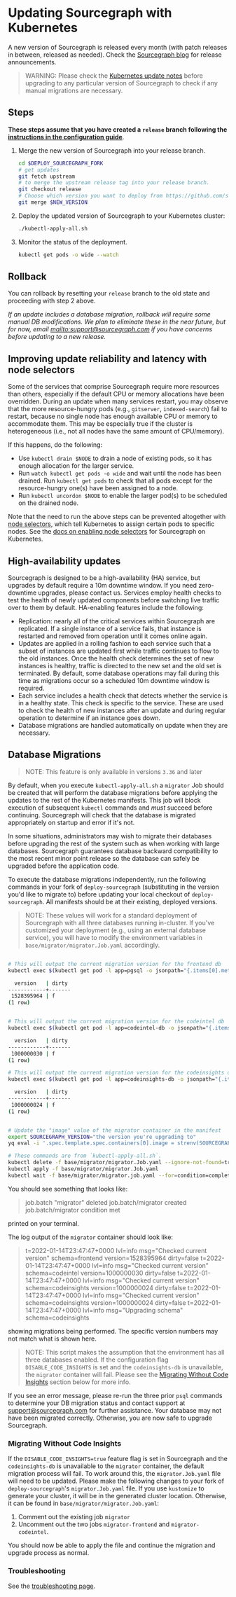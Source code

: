 # Updating Sourcegraph with Kubernetes

A new version of Sourcegraph is released every month (with patch releases in between, released as needed). Check the [Sourcegraph blog](https://about.sourcegraph.com/blog) for release announcements.

> WARNING: Please check the [Kubernetes update notes](../../updates/kubernetes.md) before upgrading to any particular version of Sourcegraph to check if any manual migrations are necessary.

## Steps

**These steps assume that you have created a `release` branch following the [instructions in the configuration guide](configure.md)**.

1. Merge the new version of Sourcegraph into your release branch.

   ```bash
   cd $DEPLOY_SOURCEGRAPH_FORK
   # get updates
   git fetch upstream
   # to merge the upstream release tag into your release branch.
   git checkout release
   # Choose which version you want to deploy from https://github.com/sourcegraph/deploy-sourcegraph/releases
   git merge $NEW_VERSION
   ```

2. Deploy the updated version of Sourcegraph to your Kubernetes cluster:

   ```bash
   ./kubectl-apply-all.sh
   ```

3. Monitor the status of the deployment.

   ```bash
   kubectl get pods -o wide --watch
   ```

## Rollback

You can rollback by resetting your `release` branch to the old state and proceeding with step 2 above.

_If an update includes a database migration, rollback will require some manual DB
modifications. We plan to eliminate these in the near future, but for now,
email <mailto:support@sourcegraph.com> if you have concerns before updating to a new release._

## Improving update reliability and latency with node selectors

Some of the services that comprise Sourcegraph require more resources than others, especially if the
default CPU or memory allocations have been overridden. During an update when many services restart,
you may observe that the more resource-hungry pods (e.g., `gitserver`, `indexed-search`) fail to
restart, because no single node has enough available CPU or memory to accommodate them. This may be
especially true if the cluster is heterogeneous (i.e., not all nodes have the same amount of
CPU/memory).

If this happens, do the following:

- Use `kubectl drain $NODE` to drain a node of existing pods, so it has enough allocation for the larger
  service.
- Run `watch kubectl get pods -o wide` and wait until the node has been drained. Run `kubectl get pods` to check that all pods except for the resource-hungry one(s) have been assigned to a node.
- Run `kubectl uncordon $NODE` to enable the larger pod(s) to be scheduled on the drained node.

Note that the need to run the above steps can be prevented altogether with [node
selectors](https://kubernetes.io/docs/concepts/configuration/assign-pod-node/#nodeselector), which
tell Kubernetes to assign certain pods to specific nodes. See the [docs on enabling node
selectors](scale.md#node-selector) for Sourcegraph on Kubernetes.

## High-availability updates

Sourcegraph is designed to be a high-availability (HA) service, but upgrades by default require a 10m downtime
window. If you need zero-downtime upgrades, please contact us. Services employ health checks to test the health
of newly updated components before switching live traffic over to them by default. HA-enabling features include
the following:

- Replication: nearly all of the critical services within Sourcegraph are replicated. If a single instance of a
  service fails, that instance is restarted and removed from operation until it comes online again.
- Updates are applied in a rolling fashion to each service such that a subset of instances are updated first while
  traffic continues to flow to the old instances. Once the health check determines the set of new instances is
  healthy, traffic is directed to the new set and the old set is terminated. By default, some database operations
  may fail during this time as migrations occur so a scheduled 10m downtime window is required.
- Each service includes a health check that detects whether the service is in a healthy state. This check is specific to
  the service. These are used to check the health of new instances after an update and during regular operation to
  determine if an instance goes down.
- Database migrations are handled automatically on update when they are necessary.

## Database Migrations

> NOTE: This feature is only available in versions `3.36` and later

By default, when you execute `kubectl-apply-all.sh` a `migrator` Job should be created that will perform the database migrations before applying the updates to the rest of the Kubernetes manifests. This job will block execution of subsequent `kubectl` commands and _must_ succeed before continuing. Sourcegraph will check that the database is migrated appropriately on startup and error if it's not.

In some situations, administrators may wish to migrate their databases before upgrading the rest of the system such as when working with large databases. Sourcegraph guarantees database backward compatibility to the most recent minor point release so the database can safely be upgraded before the application code.

To execute the database migrations independently, run the following commands in your fork of `deploy-sourcegraph` (substituting in the version you'd like to migrate to) before updating your local checkout of `deploy-sourcegraph`. All manifests should be at their existing, deployed versions.

> NOTE: These values will work for a standard deployment of Sourcegraph with all three databases running in-cluster. If you've customized your deployment (e.g., using an external database service), you will have to modify the environment variables in `base/migrator/migrator.Job.yaml` accordingly.

```bash

# This will output the current migration version for the frontend db
kubectl exec $(kubectl get pod -l app=pgsql -o jsonpath="{.items[0].metadata.name}") -c pgsql -- psql -U sg -c "SELECT * FROM schema_migrations;"

  version   | dirty 
------------+-------
 1528395964 | f
(1 row)


# This will output the current migration version for the codeintel db
kubectl exec $(kubectl get pod -l app=codeintel-db -o jsonpath="{.items[0].metadata.name}") -c pgsql -- psql -U sg -c "SELECT * FROM codeintel_schema_migrations;"

  version   | dirty 
------------+-------
 1000000030 | f
(1 row)

# This will output the current migration version for the codeinsights db
kubectl exec $(kubectl get pod -l app=codeinsights-db -o jsonpath="{.items[0].metadata.name}") -- psql -U postgres -c "SELECT * FROM codeinsights_schema_migrations;"

  version   | dirty 
------------+-------
 1000000024 | f
(1 row)


# Update the "image" value of the migrator container in the manifest
export SOURCEGRAPH_VERSION="the version you're upgrading to"
yq eval -i '.spec.template.spec.containers[0].image = strenv(SOURCEGRAPH_VERSION)' base/migrator/migrator.Job.yaml

# These commands are from `kubectl-apply-all.sh`.
kubectl delete -f base/migrator/migrator.Job.yaml --ignore-not-found=true
kubectl apply -f base/migrator/migrator.Job.yaml
kubectl wait -f base/migrator/migrator.job.yaml --for=condition=complete --timeout=3h
```

You should see something that looks like:
> job.batch "migrator" deleted
> job.batch/migrator created
> job.batch/migrator condition met

printed on your terminal.

The log output of the `migrator` container should look like:
> t=2022-01-14T23:47:47+0000 lvl=info msg="Checked current version" schema=frontend version=1528395964 dirty=false
> t=2022-01-14T23:47:47+0000 lvl=info msg="Checked current version" schema=codeintel version=1000000030 dirty=false
> t=2022-01-14T23:47:47+0000 lvl=info msg="Checked current version" schema=codeinsights version=1000000024 dirty=false
> t=2022-01-14T23:47:47+0000 lvl=info msg="Checked current version" schema=codeinsights version=1000000024 dirty=false
> t=2022-01-14T23:47:47+0000 lvl=info msg="Upgrading schema" schema=codeinsights

showing migrations being performed. The specific version numbers may not match what is shown here.

> NOTE: This script makes the assumption that the environment has all three databases enabled. If the configuration flag `DISABLE_CODE_INSIGHTS` is set and the `codeinsights-db` is unavailable, the `migrator` container will fail. Please see the [Migrating Without Code Insights](#migrating-without-code-insights) section below for more info.

If you see an error message, please re-run the three prior `psql` commands to determine your DB migration status and contact support at support@sourcegraph.com for further assistance. Your database may not have been migrated correctly. Otherwise, you are now safe to upgrade Sourcegraph.


### Migrating Without Code Insights
If the `DISABLE_CODE_INSIGHTS=true` feature flag is set in Sourcegraph and the `codeinsights-db` is unavailable to the `migrator` container, the default migration process will fail. To work around this, the `migrator.Job.yaml` file will need to be updated. Please make the following changes to your fork of `deploy-sourcegraph`'s `migrator.Job.yaml` file. If you use `kustomize` to generate your cluster, it will be in the generated cluster location. Otherwise, it can be found in `base/migrator/migrator.Job.yaml`:

1. Comment out the existing job `migrator`
1. Uncomment out the two jobs `migrator-frontend` and `migrator-codeintel`.

You should now be able to apply the file and continue the migration and upgrade process as normal.

### Troubleshooting

See the [troubleshooting page](troubleshoot.md).
